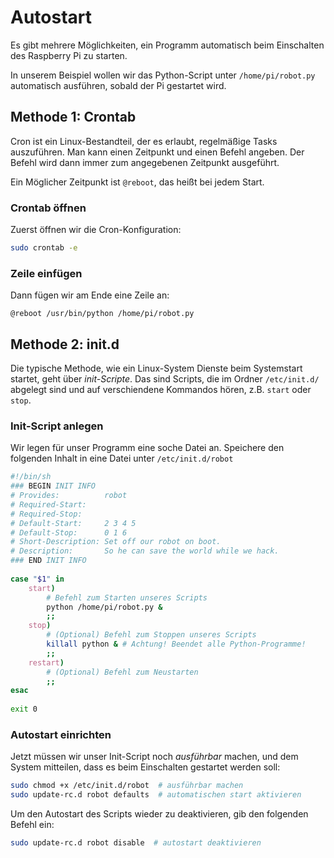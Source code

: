 # Autostart

Es gibt mehrere Möglichkeiten, ein Programm automatisch beim Einschalten des Raspberry Pi zu starten.

In unserem Beispiel wollen wir das Python-Script unter `/home/pi/robot.py` automatisch ausführen, sobald der Pi gestartet wird.

## Methode 1: Crontab

Cron ist ein Linux-Bestandteil, der es erlaubt, regelmäßige Tasks auszuführen. Man kann einen Zeitpunkt und einen Befehl angeben. Der Befehl wird dann immer zum angegebenen Zeitpunkt ausgeführt.

Ein Möglicher Zeitpunkt ist `@reboot`, das heißt bei jedem Start.

### Crontab öffnen

Zuerst öffnen wir die Cron-Konfiguration:

```bash
sudo crontab -e
```

### Zeile einfügen

Dann fügen wir am Ende eine Zeile an:

```cron
@reboot /usr/bin/python /home/pi/robot.py
```


## Methode 2: init.d

Die typische Methode, wie ein Linux-System Dienste beim Systemstart startet, geht über *init-Scripte*. Das sind Scripts, die im Ordner `/etc/init.d/` abgelegt sind und auf verschiendene Kommandos hören, z.B. `start` oder `stop`.

### Init-Script anlegen

Wir legen für unser Programm eine soche Datei an. Speichere den folgenden Inhalt in eine Datei unter `/etc/init.d/robot`

```bash
#!/bin/sh
### BEGIN INIT INFO
# Provides:			 robot
# Required-Start:    
# Required-Stop:     
# Default-Start:     2 3 4 5
# Default-Stop:      0 1 6
# Short-Description: Set off our robot on boot.
# Description:       So he can save the world while we hack.
### END INIT INFO
 
case "$1" in
    start)
        # Befehl zum Starten unseres Scripts
        python /home/pi/robot.py &
        ;;
    stop)
        # (Optional) Befehl zum Stoppen unseres Scripts
        killall python & # Achtung! Beendet alle Python-Programme!
        ;;
    restart)
        # (Optional) Befehl zum Neustarten
        ;;
esac
 
exit 0
```

### Autostart einrichten

Jetzt müssen wir unser Init-Script noch *ausführbar* machen, und dem System mitteilen, dass es beim Einschalten gestartet werden soll:

```bash
sudo chmod +x /etc/init.d/robot  # ausführbar machen
sudo update-rc.d robot defaults  # automatischen start aktivieren
```

Um den Autostart des Scripts wieder zu deaktivieren, gib den folgenden Befehl ein:

```bash
sudo update-rc.d robot disable  # autostart deaktivieren
```


